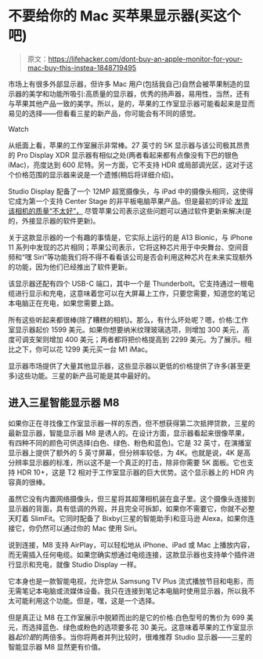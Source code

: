 # 不要给你的 Mac 买苹果显示器(买这个吧)

> 原文：<https://lifehacker.com/dont-buy-an-apple-monitor-for-your-mac-buy-this-instea-1848719495>

市场上有很多外部显示器，但许多 Mac 用户(包括我自己)自然会被苹果制造的显示器的美学和功能所吸引:高质量的显示器，优秀的扬声器，易用性，当然，还有与苹果其他产品一致的美学。所以，是的，苹果的工作室显示器可能看起来是显而易见的选择——但看看三星的新产品，你可能会有不同的感觉。

Watch

从纸面上看，苹果的工作室展示非常棒。27 英寸的 5K 显示器与该公司极其昂贵的 Pro Display XDR 显示器有相似之处(两者看起来都有点像没有下巴的银色 iMac)，亮度达到 600 尼特。另一方面，它不支持 HDR 或局部调光区，这对于这个价格范围的显示器来说是一个遗憾(稍后将详细介绍)。

Studio Display 配备了一个 12MP 超宽摄像头，与 iPad 中的摄像头相同，这使得它成为第一个支持 Center Stage 的非平板电脑苹果产品。但是最初的评论 [发现该相机的质量“不太好”，](https://gizmodo.com/review-apples-27-inch-studio-display-dazzles-1848665416) 尽管苹果公司表示这些问题可以通过软件更新来解决(是的，外接显示器的软件更新)。

关于这款显示器的一个有趣的事情是，它实际上运行的是 A13 Bionic，与 iPhone 11 系列中发现的芯片相同；苹果公司表示，它将这种芯片用于中央舞台、空间音频和“嘿 Siri”等功能我们将不得不看看该公司是否会利用这种芯片在未来实现额外的功能，因为他们已经推出了软件更新。

该显示器还配有四个 USB-C 端口，其中一个是 Thunderbolt。它支持通过一根电缆进行显示和充电，这意味着您可以在大屏幕上工作，只要您需要，知道您的笔记本电脑正在充电，如果您需要上路。

所有这些听起来都很棒(除了糟糕的相机)。那么，有什么坏处呢？嗯，价格:工作室显示器起价 1599 美元。如果你想要纳米纹理玻璃选项，则增加 300 美元，高度可调支架则增加 400 美元；两者都将把价格提高到 2299 美元。为了展示。相比之下，你可以花 1299 美元买一台 M1 iMac。

显示器市场提供了大量其他显示器，这些显示器以更低的价格提供了许多(甚至更多)这些功能。三星的新产品可能是其中最好的。

## 进入三星智能显示器 M8

如果你正在寻找像工作室显示器一样的东西，但不想获得第二次抵押贷款，三星的最新显示器，智能显示器 M8 是诱人的。在设计方面，显示器看起来很像苹果，有四种不同的颜色可供选择(白色、绿色、粉色和蓝色)。它是 32 英寸，在演播室显示器上提供了额外的 5 英寸屏幕，但分辨率较低，为 4K。也就是说，4K 是高分辨率显示器的标准，所以这不是一个真正的打击，除非你需要 5K 面板。它也支持 HDR 10+，这是 T2 相对于工作室显示器的巨大优势。这个显示器上的 HDR 内容真的很棒。

虽然它没有内置网络摄像头，但三星将其超薄相机装在盒子里。这个摄像头连接到显示器的背面，具有低调的外观，并且完全可拆卸，如果你不需要它，你就不必整天盯着 SlimFit。它同时配备了 Bixby(三星的智能助手)和亚马逊 Alexa，如果你连接它，你仍然可以通过你的 Mac 使用 Siri。

说到连接，M8 支持 AirPlay，可以轻松地从 iPhone、iPad 或 Mac 上播放内容，而无需插入任何电缆。如果您确实想通过电缆连接，这款显示器也支持单个插件进行显示和充电，就像 Studio Display 一样。

它本身也是一款智能电视，允许您从 Samsung TV Plus 流式播放节目和电影，而无需笔记本电脑或流媒体设备。我只在连接到笔记本电脑时使用显示器，所以我不太可能利用这个功能。但是，嘿，这是一个选择。

但是真正让 M8 在工作室展示中脱颖而出的是它的价格:白色型号的售价为 699 美元，而选择蓝色、绿色或粉色的选项要多花 30 美元。这意味着苹果的工作室显示器*起价是*的两倍多。当你将两者并列比较时，很难推荐 Studio 显示器——三星的智能显示器 M8 显然更有价值。